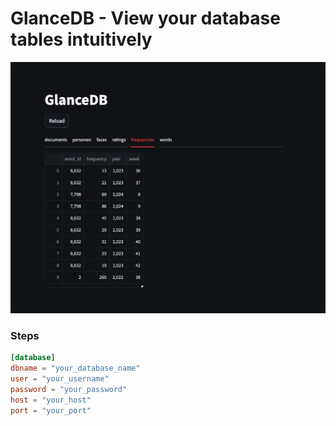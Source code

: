 # GlanceDB - View your database tables intuitively

![image](demo.png)

### Steps

```toml
[database]
dbname = "your_database_name"
user = "your_username"
password = "your_password"
host = "your_host"
port = "your_port"
```

